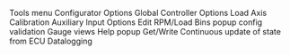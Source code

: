 Tools menu
    Configurator Options
    Global Controller Options
    Load Axis Calibration
    Auxiliary Input Options
Edit RPM/Load Bins popup
config validation
Gauge views
Help popup
Get/Write
Continuous update of state from ECU
Datalogging
